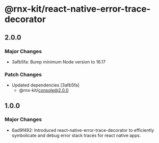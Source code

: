 # @rnx-kit/react-native-error-trace-decorator

## 2.0.0

### Major Changes

- 3afb5fa: Bump minimum Node version to 16.17

### Patch Changes

- Updated dependencies [3afb5fa]
  - @rnx-kit/console@2.0.0

## 1.0.0

### Major Changes

- 6ad9f492: Introduced react-native-error-trace-decorator to efficiently
  symbolicate and debug error stack traces for react native apps.
